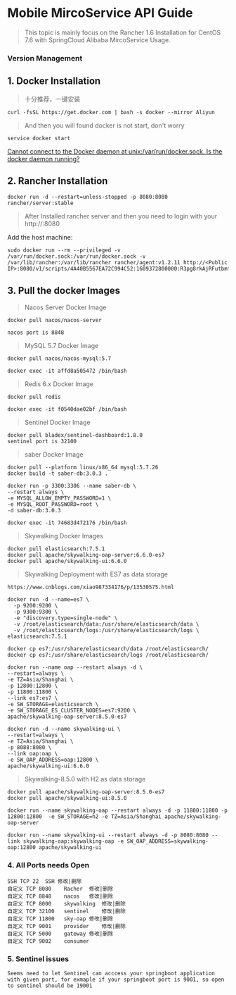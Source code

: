 # Mobile MircoService API Guide

> This topic is mainly focus on the Rancher 1.6 Installation for CentOS 7.6 with SpringCloud Alibaba MircoService Usage.

### Version Management

## 1. Docker Installation

>  十分推荐，一键安装

```
curl -fsSL https://get.docker.com | bash -s docker --mirror Aliyun
```

> And then you will found docker is not start, don't worry

```
service docker start
```

[Cannot connect to the Docker daemon at unix:/var/run/docker.sock. Is the docker daemon running?](https://stackoverflow.com/questions/44678725/cannot-connect-to-the-docker-daemon-at-unix-var-run-docker-sock-is-the-docker)

## 2. Rancher Installation

```
docker run -d --restart=unless-stopped -p 8080:8080 rancher/server:stable
```

> After Installed rancher server and then you need to login with your http://<Public IP>:8080

Add the host machine:

```
sudo docker run --rm --privileged -v /var/run/docker.sock:/var/run/docker.sock -v /var/lib/rancher:/var/lib/rancher rancher/agent:v1.2.11 http://<Public IP>:8080/v1/scripts/4A40B5567EA72C994C52:1609372800000:R3pg8rkAjRFutbmfE54DpJMs
```

## 3. Pull the docker Images

> Nacos Server  Docker Image

```
docker pull nacos/nacos-server

nacos port is 8848
```

> MySQL 5.7 Docker Image

```
docker pull nacos/nacos-mysql:5.7

docker exec -it affd8a505472 /bin/bash
```

> Redis 6.x Docker Image

```
docker pull redis

docker exec -it f0540dae02bf /bin/bash
```

> Sentinel Docker Image

```
docker pull bladex/sentinel-dashboard:1.8.0
sentinel port is 32100
```

> saber Docker Image

```
docker pull --platform linux/x86_64 mysql:5.7.26
docker build -t saber-db:3.0.3 .

docker run -p 3300:3306 --name saber-db \
--restart always \
-e MYSQL_ALLOW_EMPTY_PASSWORD=1 \
-e MYSQL_ROOT_PASSWORD=root \
-d saber-db:3.0.3

docker exec -it 74683d472176 /bin/bash
```

> Skywalking Docker Images

```
docker pull elasticsearch:7.5.1
docker pull apache/skywalking-oap-server:6.6.0-es7
docker pull apache/skywalking-ui:6.6.0
```

> Skywalking Deployment with ES7 as data storage

```
https://www.cnblogs.com/xiao987334176/p/13530575.html

docker run -d --name=es7 \
  -p 9200:9200 \
  -p 9300:9300 \
  -e "discovery.type=single-node" \
  -v /root/elasticsearch/data:/usr/share/elasticsearch/data \
  -v /root/elasticsearch/logs:/usr/share/elasticsearch/logs \
elasticsearch:7.5.1

docker cp es7:/usr/share/elasticsearch/data /root/elasticsearch/
docker cp es7:/usr/share/elasticsearch/logs /root/elasticsearch/

docker run --name oap --restart always -d \
--restart=always \
-e TZ=Asia/Shanghai \
-p 12800:12800 \
-p 11800:11800 \
--link es7:es7 \
-e SW_STORAGE=elasticsearch \
-e SW_STORAGE_ES_CLUSTER_NODES=es7:9200 \
apache/skywalking-oap-server:8.5.0-es7

docker run -d --name skywalking-ui \
--restart=always \
-e TZ=Asia/Shanghai \
-p 8088:8080 \
--link oap:oap \
-e SW_OAP_ADDRESS=oap:12800 \
apache/skywalking-ui:6.6.0
```

> Skywalking-8.5.0 with H2 as data storage

```
docker pull apache/skywalking-oap-server:8.5.0-es7
docker pull apache/skywalking-ui:8.5.0

docker run --name skywalking-oap --restart always -d -p 11800:11800 -p 12800:12800  -e SW_STORAGE=h2 -e TZ=Asia/Shanghai apache/skywalking-oap-server

docker run --name skywalking-ui --restart always -d -p 8080:8080 --link skywalking-oap:skywalking-oap -e SW_OAP_ADDRESS=skywalking-oap:12800 apache/skywalking-ui
```

### 4. All Ports needs Open

```
SSH	TCP	22	SSH	修改|删除
自定义	TCP	8080	Racher	修改|删除
自定义	TCP	8848	nacos	修改|删除
自定义	TCP	8000	skywalking	修改|删除
自定义	TCP	32100	sentinel	修改|删除
自定义	TCP	11800	sky-oap	修改|删除
自定义	TCP	9001	provider	修改|删除
自定义	TCP	5000	gateway	修改|删除
自定义	TCP	9002	consumer
```

### 5. Sentinel issues

```
Seems need to let Sentinel can acccess your springboot application with given port, for exmaple if your springboot port is 9001, so open to sentinel should be 19001
```

